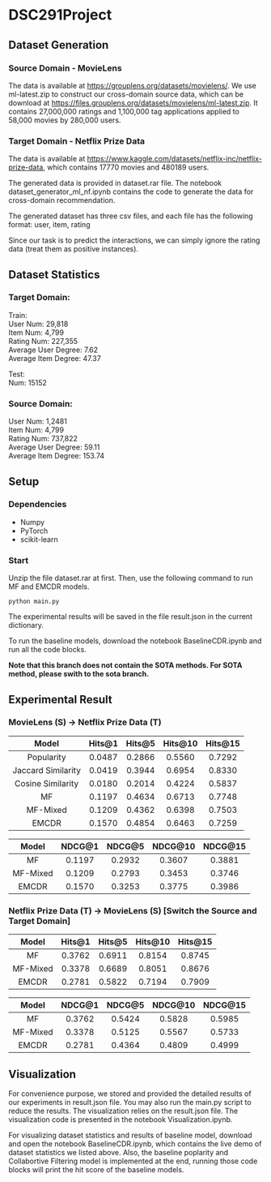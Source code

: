 # DSC291Project

## Dataset Generation
### Source Domain - MovieLens
The data is available at https://grouplens.org/datasets/movielens/. We use ml-latest.zip to construct our cross-domain source data, which can be download at https://files.grouplens.org/datasets/movielens/ml-latest.zip. It contains 27,000,000 ratings and 1,100,000 tag applications applied to 58,000 movies by 280,000 users.

### Target Domain - Netflix Prize Data
The data is available at https://www.kaggle.com/datasets/netflix-inc/netflix-prize-data, which contains 17770 movies and 480189 users.

The generated data is provided in dataset.rar file. The notebook dataset_generator_ml_nf.ipynb contains the code to generate the data for cross-domain recommendation. 

The generated dataset has three csv files, and each file has the following format:
user, item, rating

Since our task is to predict the interactions, we can simply ignore the rating data (treat them as positive instances).

## Dataset Statistics
### Target Domain:  
Train:  
User Num: 29,818    
Item Num: 4,799   
Rating Num: 227,355    
Average User Degree: 7.62    
Average Item Degree: 47.37    

Test:  
Num: 15152    
  
### Source Domain:  
User Num: 1,2481  
Item Num: 4,799  
Rating Num: 737,822  
Average User Degree: 59.11  
Average Item Degree: 153.74  

## Setup
### Dependencies
- Numpy
- PyTorch
- scikit-learn

### Start
Unzip the file dataset.rar at first. Then, use the following command to run MF and EMCDR models.

    python main.py

The experimental results will be saved in the file result.json in the current dictionary.  

To run the baseline models, download the notebook BaselineCDR.ipynb and run all the code blocks. 

**Note that this branch does not contain the SOTA methods. For SOTA method, please swith to the sota branch.**


## Experimental Result
### MovieLens (S) -> Netflix Prize Data (T)
|        Model       | Hits@1 | Hits@5 | Hits@10 | Hits@15 |
|:------------------:|:------:|:------:|:-------:|:-------:|
|     Popularity     | 0.0487 | 0.2866 |  0.5560 |  0.7292 |
| Jaccard Similarity | 0.0419 | 0.3944 |  0.6954 |  0.8330 |
|  Cosine Similarity | 0.0180 | 0.2014 |  0.4224 |  0.5837 |
|         MF         | 0.1197 | 0.4634 |  0.6713 |  0.7748 |
|      MF-Mixed      | 0.1209 | 0.4362 |  0.6398 |  0.7503 |
|        EMCDR       | 0.1570 | 0.4854 |  0.6463 |  0.7259 |


|   Model  | NDCG@1 | NDCG@5 | NDCG@10 | NDCG@15 |
|:--------:|:------:|:------:|:-------:|:-------:|
|    MF    | 0.1197 | 0.2932 |  0.3607 |  0.3881 |
| MF-Mixed | 0.1209 | 0.2793 |  0.3453 |  0.3746 |
|   EMCDR  | 0.1570 | 0.3253 |  0.3775 |  0.3986 |

### Netflix Prize Data (T) -> MovieLens (S) [Switch the Source and Target Domain]
|        Model       | Hits@1 | Hits@5 | Hits@10 | Hits@15 |
|:------------------:|:------:|:------:|:-------:|:-------:|
|    MF     | 0.3762 | 0.6911 |  0.8154 |  0.8745 |
| MF-Mixed  | 0.3378 | 0.6689 |  0.8051 |  0.8676 |
|   EMCDR   | 0.2781 | 0.5822 |  0.7194 |  0.7909 |


|   Model  | NDCG@1 | NDCG@5 | NDCG@10 | NDCG@15 |
|:--------:|:------:|:------:|:-------:|:-------:|
|    MF    | 0.3762 | 0.5424 |  0.5828 |  0.5985 |
| MF-Mixed | 0.3378 | 0.5125 |  0.5567 |  0.5733 |
|   EMCDR  | 0.2781 | 0.4364 |  0.4809 |  0.4999 |

## Visualization
For convenience purpose, we stored and provided the detailed results of our experiments in result.json file. You may also run the main.py script to reduce the results. The visualization relies on the result.json file. The visualization code is presented in the notebook Visualization.ipynb. 

For visualizing dataset statistics and results of baseline model, download and open the notebook BaselineCDR.ipynb, which contains the live demo of dataset statistics we listed above. Also, the baseline poplarity and Collabortive Filtering model is implemented at the end, running those code blocks will print the hit score of the baseline models. 
